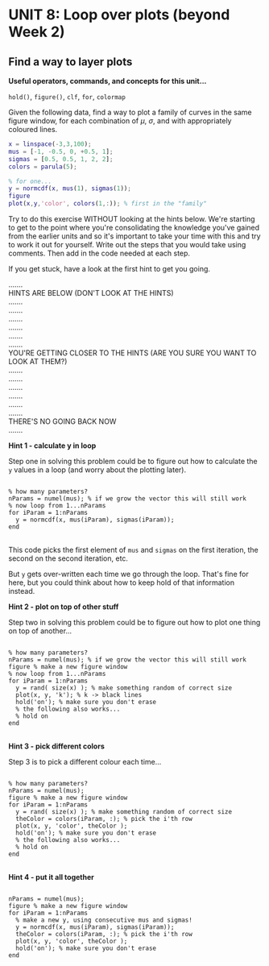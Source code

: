 # UNIT 8: Loop over plots (beyond Week 2)

## Find a way to layer plots

**Useful operators, commands, and concepts for this unit...**

``hold()``, ``figure()``, ``clf``, ``for``, ``colormap``

Given the following data, find a way to plot a family of curves in the same figure window, for each combination of $\mu$, $\sigma$, and with appropriately coloured lines.

```matlab
x = linspace(-3,3,100);
mus = [-1, -0.5, 0, +0.5, 1];
sigmas = [0.5, 0.5, 1, 2, 2];
colors = parula(5);

% for one...
y = normcdf(x, mus(1), sigmas(1));
figure
plot(x,y,'color', colors(1,:)); % first in the "family"
```

Try to do this exercise WITHOUT looking at the hints below. We're starting to get to the point where you're consolidating the knowledge you've gained from the earlier units and so it's important to take your time with this and try to work it out for yourself. Write out the steps that you would take using comments. Then add in the code needed at each step.

If you get stuck, have a look at the first hint to get you going. 

.......<br>
HINTS ARE BELOW (DON'T LOOK AT THE HINTS)<br>
.......<br>
.......<br>
.......<br>
.......<br>
.......<br>
.......<br>
YOU'RE GETTING CLOSER TO THE HINTS (ARE YOU SURE YOU WANT TO LOOK AT THEM?)<br>
.......<br>
.......<br>
.......<br>
.......<br>
.......<br>
.......<br>
THERE'S NO GOING BACK NOW<br>
.......<br>

**Hint 1 - calculate y in loop**

Step one in solving this problem could be to figure out how to calculate the ``y`` values in a loop (and worry about the plotting later).

<pre>
<code>
% how many parameters?
nParams = numel(mus); % if we grow the vector this will still work
% now loop from 1...nParams
for iParam = 1:nParams
  y = normcdf(x, mus(iParam), sigmas(iParam));
end
</code>
</pre>


This code picks the first element of ``mus`` and ``sigmas`` on the first iteration, the second on the second iteration, etc.

But ``y`` gets over-written each time we go through the loop. That's fine for here, but you could think about how to keep hold of that information instead.
</p></details>

**Hint 2 - plot on top of other stuff**

Step two in solving this problem could be to figure out how to plot one thing on top of another...

<pre>
<code>
% how many parameters?
nParams = numel(mus); % if we grow the vector this will still work
figure % make a new figure window
% now loop from 1...nParams
for iParam = 1:nParams
  y = rand( size(x) ); % make something random of correct size
  plot(x, y, 'k'); % k -> black lines
  hold('on'); % make sure you don't erase
  % the following also works...
  % hold on
end
</code>
</pre>
  
**Hint 3 - pick different colors**

Step 3 is to pick a different colour each time...

<pre>
<code>
% how many parameters?
nParams = numel(mus);
figure % make a new figure window
for iParam = 1:nParams
  y = rand( size(x) ); % make something random of correct size
  theColor = colors(iParam, :); % pick the i'th row
  plot(x, y, 'color', theColor );
  hold('on'); % make sure you don't erase
  % the following also works...
  % hold on
end
</code>
</pre>

**Hint 4 - put it all together**

<pre>
<code>
nParams = numel(mus);
figure % make a new figure window
for iParam = 1:nParams
  % make a new y, using consecutive mus and sigmas!
  y = normcdf(x, mus(iParam), sigmas(iParam));
  theColor = colors(iParam, :); % pick the i'th row
  plot(x, y, 'color', theColor );
  hold('on'); % make sure you don't erase
end
</code>
</pre>

</p></details>
